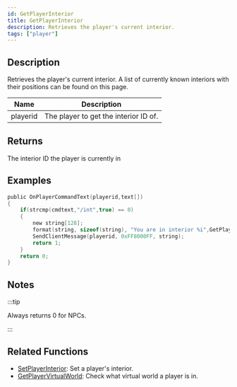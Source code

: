 ```yaml
---
id: GetPlayerInterior
title: GetPlayerInterior
description: Retrieves the player's current interior.
tags: ["player"]
---
```


## Description

Retrieves the player's current interior. A list of currently known interiors with their positions can be found on this page.

| Name     | Description                           |
| -------- | ------------------------------------- |
| playerid | The player to get the interior ID of. |

## Returns

The interior ID the player is currently in

## Examples

```c
public OnPlayerCommandText(playerid,text[])
{
    if(strcmp(cmdtext,"/int",true) == 0)
    {
        new string[128];
        format(string, sizeof(string), "You are in interior %i",GetPlayerInterior(playerid));
        SendClientMessage(playerid, 0xFF8000FF, string);
        return 1;
    }
    return 0;
}
```

## Notes

:::tip

Always returns 0 for NPCs.

:::

## Related Functions

- [SetPlayerInterior](../functions/SetPlayerInterior): Set a player's interior.
- [GetPlayerVirtualWorld](../functions/GetPlayerVirtualWorld): Check what virtual world a player is in.
